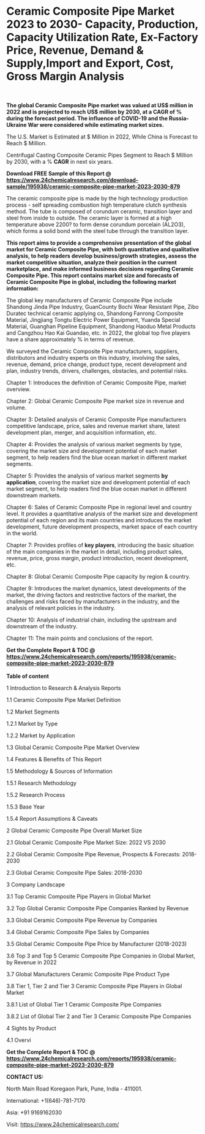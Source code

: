 <h1>Ceramic Composite Pipe Market 2023 to 2030- Capacity, Production, Capacity Utilization Rate, Ex-Factory Price, Revenue, Demand & Supply,Import and Export, Cost, Gross Margin Analysis</h1><br/><p><strong>The global Ceramic Composite Pipe market was valued at US$ million in 2022 and is projected to reach US$ million by 2030, at a <strong>CAGR</strong> of % during the forecast period. The influence of COVID-19 and the Russia-Ukraine War were considered while estimating market sizes.</strong></p><p>The U.S. Market is Estimated at $ Million in 2022, While China is Forecast to Reach $ Million.</p><p>Centrifugal Casting Composite Ceramic Pipes Segment to Reach $ Million by 2030, with a % <strong>CAGR</strong> in next six years.</p><div><b>Download FREE Sample of this Report @ <a href="https://www.24chemicalresearch.com/download-sample/195938/ceramic-composite-pipe-market-2023-2030-879">https://www.24chemicalresearch.com/download-sample/195938/ceramic-composite-pipe-market-2023-2030-879</a></b></div><p>The ceramic composite pipe is made by the high technology production process - self spreading combustion high temperature clutch synthesis method. The tube is composed of corundum ceramic, transition layer and steel from inside to outside. The ceramic layer is formed at a high temperature above 2200? to form dense corundum porcelain (AL2O3), which forms a solid bond with the steel tube through the transition layer.</p><p><strong>This report aims to provide a comprehensive presentation of the global market for Ceramic Composite Pipe, with both quantitative and qualitative analysis, to help readers develop business/growth strategies, assess the market competitive situation, analyze their position in the current marketplace, and make informed business decisions regarding Ceramic Composite Pipe. This report contains market size and forecasts of Ceramic Composite Pipe in global, including the following market information:</strong></p><p>The global key manufacturers of Ceramic Composite Pipe include Shandong Jinda Pipe Industry, GuanCounty Bochi Wear Resistant Pipe, Zibo Duratec technical ceramic applying co, Shandong Fanrong Composite Material, Jingjiang Tongtu Electric Power Equipment, Yuanda Special Material, Guanghan Pipeline Equipment, Shandong Haoduo Metal Products and Cangzhou Hao Kai Guandao, etc. in 2022, the global top five players have a share approximately % in terms of revenue.</p><p>We surveyed the Ceramic Composite Pipe manufacturers, suppliers, distributors and industry experts on this industry, involving the sales, revenue, demand, price change, product type, recent development and plan, industry trends, drivers, challenges, obstacles, and potential risks.</p><p>Chapter 1: Introduces the definition of Ceramic Composite Pipe, market overview.</p><p>Chapter 2: Global Ceramic Composite Pipe market size in revenue and volume.</p><p>Chapter 3: Detailed analysis of Ceramic Composite Pipe manufacturers competitive landscape, price, sales and revenue market share, latest development plan, merger, and acquisition information, etc.</p><p>Chapter 4: Provides the analysis of various market segments by type, covering the market size and development potential of each market segment, to help readers find the blue ocean market in different market segments.</p><p>Chapter 5: Provides the analysis of various market segments <strong>by application</strong>, covering the market size and development potential of each market segment, to help readers find the blue ocean market in different downstream markets.</p><p>Chapter 6: Sales of Ceramic Composite Pipe in regional level and country level. It provides a quantitative analysis of the market size and development potential of each region and its main countries and introduces the market development, future development prospects, market space of each country in the world.</p><p>Chapter 7: Provides profiles of <strong>key players</strong>, introducing the basic situation of the main companies in the market in detail, including product sales, revenue, price, gross margin, product introduction, recent development, etc.</p><p>Chapter 8: Global Ceramic Composite Pipe capacity by region & country.</p><p>Chapter 9: Introduces the market dynamics, latest developments of the market, the driving factors and restrictive factors of the market, the challenges and risks faced by manufacturers in the industry, and the analysis of relevant policies in the industry.</p><p>Chapter 10: Analysis of industrial chain, including the upstream and downstream of the industry.</p><p>Chapter 11: The main points and conclusions of the report.</p><div><b>Get the Complete Report & TOC @ <a href="https://www.24chemicalresearch.com/reports/195938/ceramic-composite-pipe-market-2023-2030-879">https://www.24chemicalresearch.com/reports/195938/ceramic-composite-pipe-market-2023-2030-879</a></b></div><br><b>Table of content</b><p>1 Introduction to Research & Analysis Reports<br />
 
  1.1 Ceramic Composite Pipe Market Definition<br />
 
  1.2 Market Segments<br />
 
  1.2.1 Market by Type<br />
 
  1.2.2 Market by Application<br />
 
  1.3 Global Ceramic Composite Pipe Market Overview<br />
 
  1.4 Features & Benefits of This Report<br />
 
  1.5 Methodology & Sources of Information<br />
 
  1.5.1 Research Methodology<br />
 
  1.5.2 Research Process<br />
 
  1.5.3 Base Year<br />
 
  1.5.4 Report Assumptions & Caveats<br />
 
 2 Global Ceramic Composite Pipe Overall Market Size<br />
 
  2.1 Global Ceramic Composite Pipe Market Size: 2022 VS 2030<br />
 
  2.2 Global Ceramic Composite Pipe Revenue, Prospects & Forecasts: 2018-2030<br />
 
  2.3 Global Ceramic Composite Pipe Sales: 2018-2030<br />
 
 3 Company Landscape<br />
 
  3.1 Top Ceramic Composite Pipe Players in Global Market<br />
 
  3.2 Top Global Ceramic Composite Pipe Companies Ranked by Revenue<br />
 
  3.3 Global Ceramic Composite Pipe Revenue by Companies<br />
 
  3.4 Global Ceramic Composite Pipe Sales by Companies<br />
 
  3.5 Global Ceramic Composite Pipe Price by Manufacturer (2018-2023)<br />
 
  3.6 Top 3 and Top 5 Ceramic Composite Pipe Companies in Global Market, by Revenue in 2022<br />
 
  3.7 Global Manufacturers Ceramic Composite Pipe Product Type<br />
 
  3.8 Tier 1, Tier 2 and Tier 3 Ceramic Composite Pipe Players in Global Market<br />
 
  3.8.1 List of Global Tier 1 Ceramic Composite Pipe Companies<br />
 
  3.8.2 List of Global Tier 2 and Tier 3 Ceramic Composite Pipe Companies<br />
 
 4 Sights by Product<br />
 
  4.1 Overvi<br><div><b>Get the Complete Report & TOC @ <a href="https://www.24chemicalresearch.com/reports/195938/ceramic-composite-pipe-market-2023-2030-879">https://www.24chemicalresearch.com/reports/195938/ceramic-composite-pipe-market-2023-2030-879</a></b></div></p>
 
 <b>CONTACT US:</b><br>
 
 North Main Road Koregaon Park, Pune, India - 411001.<br/>
 
 International: +1(646)-781-7170<br/>
 
 Asia: +91 9169162030<br/>
 
 Visit: <a href="https://www.24chemicalresearch.com/">https://www.24chemicalresearch.com/</a>
 
 <br>